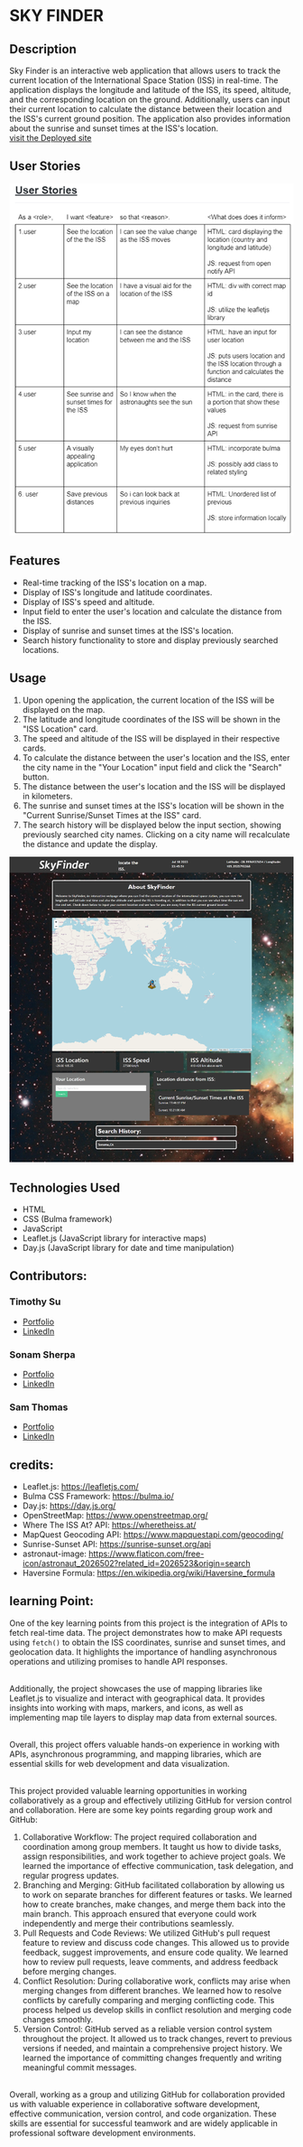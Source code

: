 # SKY FINDER

## Description

Sky Finder is an interactive web application that allows users to track the current location of the International Space Station (ISS) in real-time. The application displays the longitude and latitude of the ISS, its speed, altitude, and the corresponding location on the ground. Additionally, users can input their current location to calculate the distance between their location and the ISS's current ground position. The application also provides information about the sunrise and sunset times at the ISS's location.
<br>[visit the Deployed site](https://ssherp.github.io/SkyFinder-project/)

## User Stories
![User Stories](./assets/image/userstories.png)

## Features

*	Real-time tracking of the ISS's location on a map.
*	Display of ISS's longitude and latitude coordinates.
*	Display of ISS's speed and altitude.
*	Input field to enter the user's location and calculate the distance from the ISS.
*	Display of sunrise and sunset times at the ISS's location.
*	Search history functionality to store and display previously searched locations.


## Usage

1.	Upon opening the application, the current location of the ISS will be displayed on the map.
2.	The latitude and longitude coordinates of the ISS will be shown in the "ISS Location" card.
3.	The speed and altitude of the ISS will be displayed in their respective cards.
4.	To calculate the distance between the user's location and the ISS, enter the city name in the "Your Location" input field and click the "Search" button.
5.	The distance between the user's location and the ISS will be displayed in kilometers.
6.	The sunrise and sunset times at the ISS's location will be shown in the "Current Sunrise/Sunset Times at the ISS" card.
7.	The search history will be displayed below the input section, showing previously searched city names. Clicking on a city name will recalculate the distance and update the display.

![SkyFinder site screenshot](./assets/image/screencapture-SkyFinder.png)
## Technologies Used

*   HTML
*	CSS (Bulma framework)
*	JavaScript
*	Leaflet.js (JavaScript library for interactive maps)
*	Day.js (JavaScript library for date and time manipulation)


## Contributors:

### Timothy Su
* [Portfolio](https://timothysu1.github.io/portfolio-timothysu/)
* [LinkedIn](https://www.linkedin.com/in/timothysu1/)
### Sonam Sherpa
* [Portfolio](htps://ssherp.github.io/portfolio/)
* [LinkedIn](https://www.linkedin.com/in/sonam-sherpa-306559280)
### Sam Thomas
* [Portfolio](https://figuri.github.io/figuri-portfolio/)
* [LinkedIn](https://www.linkedin.com/in/samuel-thomas-b82614183/)


## credits:

*	Leaflet.js: https://leafletjs.com/
*	Bulma CSS Framework: https://bulma.io/
*	Day.js: https://day.js.org/
*	OpenStreetMap: https://www.openstreetmap.org/
*	Where The ISS At? API: https://wheretheiss.at/
*	MapQuest Geocoding API: https://www.mapquestapi.com/geocoding/
*	Sunrise-Sunset API: https://sunrise-sunset.org/api
*   astronaut-image: https://www.flaticon.com/free-icon/astronaut_2026502?related_id=2026523&origin=search
*   Haversine Formula: https://en.wikipedia.org/wiki/Haversine_formula


## learning Point:

One of the key learning points from this project is the integration of APIs to fetch real-time data. The project demonstrates how to make API requests using `fetch()` to obtain the ISS coordinates, sunrise and sunset times, and geolocation data. It highlights the importance of handling asynchronous operations and utilizing promises to handle API responses.

<br>Additionally, the project showcases the use of mapping libraries like Leaflet.js to visualize and interact with geographical data. It provides insights into working with maps, markers, and icons, as well as implementing map tile layers to display map data from external sources.

<br>Overall, this project offers valuable hands-on experience in working with APIs, asynchronous programming, and mapping libraries, which are essential skills for web development and data visualization.

<br>This project provided valuable learning opportunities in working collaboratively as a group and effectively utilizing GitHub for version control and collaboration. Here are some key points regarding group work and GitHub:
1.	Collaborative Workflow: The project required collaboration and coordination among group members. It taught us how to divide tasks, assign responsibilities, and work together to achieve project goals. We learned the importance of effective communication, task delegation, and regular progress updates.
2.	Branching and Merging: GitHub facilitated collaboration by allowing us to work on separate branches for different features or tasks. We learned how to create branches, make changes, and merge them back into the main branch. This approach ensured that everyone could work independently and merge their contributions seamlessly.
3.	Pull Requests and Code Reviews: We utilized GitHub's pull request feature to review and discuss code changes. This allowed us to provide feedback, suggest improvements, and ensure code quality. We learned how to review pull requests, leave comments, and address feedback before merging changes.
4.	Conflict Resolution: During collaborative work, conflicts may arise when merging changes from different branches. We learned how to resolve conflicts by carefully comparing and merging conflicting code. This process helped us develop skills in conflict resolution and merging code changes smoothly.
5.	Version Control: GitHub served as a reliable version control system throughout the project. It allowed us to track changes, revert to previous versions if needed, and maintain a comprehensive project history. We learned the importance of committing changes frequently and writing meaningful commit messages.

<br>Overall, working as a group and utilizing GitHub for collaboration provided us with valuable experience in collaborative software development, effective communication, version control, and code organization. These skills are essential for successful teamwork and are widely applicable in professional software development environments.
